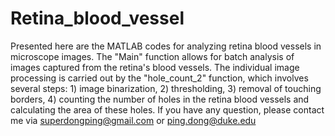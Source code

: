 # Retina_blood_vessel
Presented here are the MATLAB codes for analyzing retina blood vessels in microscope images. The "Main" function allows for batch analysis of images captured from the retina's blood vessels. The individual image processing is carried out by the "hole_count_2" function, which involves several steps: 1) image binarization, 2) thresholding, 3) removal of touching borders, 4) counting the number of holes in the retina blood vessels and calculating the area of these holes. If you have any question, please contact me via superdongping@gmail.com or ping.dong@duke.edu
